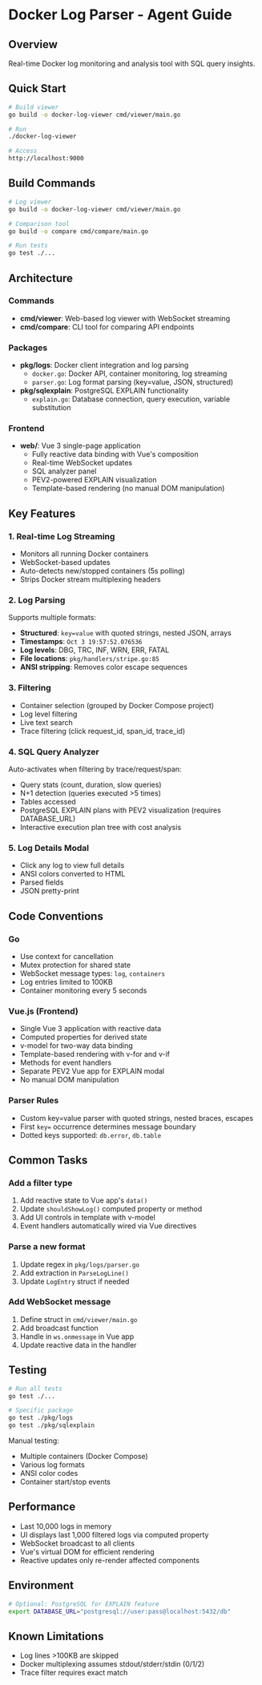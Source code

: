 # Docker Log Parser - Agent Guide

## Overview

Real-time Docker log monitoring and analysis tool with SQL query insights.

## Quick Start

```bash
# Build viewer
go build -o docker-log-viewer cmd/viewer/main.go

# Run
./docker-log-viewer

# Access
http://localhost:9000
```

## Build Commands

```bash
# Log viewer
go build -o docker-log-viewer cmd/viewer/main.go

# Comparison tool
go build -o compare cmd/compare/main.go

# Run tests
go test ./...
```

## Architecture

### Commands
- **cmd/viewer**: Web-based log viewer with WebSocket streaming
- **cmd/compare**: CLI tool for comparing API endpoints

### Packages
- **pkg/logs**: Docker client integration and log parsing
  - `docker.go`: Docker API, container monitoring, log streaming
  - `parser.go`: Log format parsing (key=value, JSON, structured)
- **pkg/sqlexplain**: PostgreSQL EXPLAIN functionality
  - `explain.go`: Database connection, query execution, variable substitution

### Frontend
- **web/**: Vue 3 single-page application
  - Fully reactive data binding with Vue's composition
  - Real-time WebSocket updates
  - SQL analyzer panel
  - PEV2-powered EXPLAIN visualization
  - Template-based rendering (no manual DOM manipulation)

## Key Features

### 1. Real-time Log Streaming
- Monitors all running Docker containers
- WebSocket-based updates
- Auto-detects new/stopped containers (5s polling)
- Strips Docker stream multiplexing headers

### 2. Log Parsing
Supports multiple formats:
- **Structured**: `key=value` with quoted strings, nested JSON, arrays
- **Timestamps**: `Oct 3 19:57:52.076536`
- **Log levels**: DBG, TRC, INF, WRN, ERR, FATAL
- **File locations**: `pkg/handlers/stripe.go:85`
- **ANSI stripping**: Removes color escape sequences

### 3. Filtering
- Container selection (grouped by Docker Compose project)
- Log level filtering
- Live text search
- Trace filtering (click request_id, span_id, trace_id)

### 4. SQL Query Analyzer
Auto-activates when filtering by trace/request/span:
- Query stats (count, duration, slow queries)
- N+1 detection (queries executed >5 times)
- Tables accessed
- PostgreSQL EXPLAIN plans with PEV2 visualization (requires DATABASE_URL)
- Interactive execution plan tree with cost analysis

### 5. Log Details Modal
- Click any log to view full details
- ANSI colors converted to HTML
- Parsed fields
- JSON pretty-print

## Code Conventions

### Go
- Use context for cancellation
- Mutex protection for shared state
- WebSocket message types: `log`, `containers`
- Log entries limited to 100KB
- Container monitoring every 5 seconds

### Vue.js (Frontend)
- Single Vue 3 application with reactive data
- Computed properties for derived state
- v-model for two-way data binding
- Template-based rendering with v-for and v-if
- Methods for event handlers
- Separate PEV2 Vue app for EXPLAIN modal
- No manual DOM manipulation

### Parser Rules
- Custom key=value parser with quoted strings, nested braces, escapes
- First `key=` occurrence determines message boundary
- Dotted keys supported: `db.error`, `db.table`

## Common Tasks

### Add a filter type
1. Add reactive state to Vue app's `data()` 
2. Update `shouldShowLog()` computed property or method
3. Add UI controls in template with v-model
4. Event handlers automatically wired via Vue directives

### Parse a new format
1. Update regex in `pkg/logs/parser.go`
2. Add extraction in `ParseLogLine()`
3. Update `LogEntry` struct if needed

### Add WebSocket message
1. Define struct in `cmd/viewer/main.go`
2. Add broadcast function
3. Handle in `ws.onmessage` in Vue app
4. Update reactive data in the handler

## Testing

```bash
# Run all tests
go test ./...

# Specific package
go test ./pkg/logs
go test ./pkg/sqlexplain
```

Manual testing:
- Multiple containers (Docker Compose)
- Various log formats
- ANSI color codes
- Container start/stop events

## Performance

- Last 10,000 logs in memory
- UI displays last 1,000 filtered logs via computed property
- WebSocket broadcast to all clients
- Vue's virtual DOM for efficient rendering
- Reactive updates only re-render affected components

## Environment

```bash
# Optional: PostgreSQL for EXPLAIN feature
export DATABASE_URL="postgresql://user:pass@localhost:5432/db"
```

## Known Limitations

- Log lines >100KB are skipped
- Docker multiplexing assumes stdout/stderr/stdin (0/1/2)
- Trace filter requires exact match
